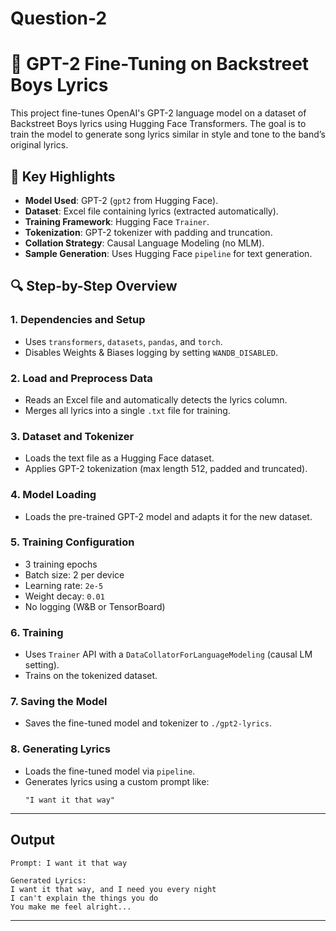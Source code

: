 # Question-2
# 🎵 GPT-2 Fine-Tuning on Backstreet Boys Lyrics

This project fine-tunes OpenAI's GPT-2 language model on a dataset of Backstreet Boys lyrics using Hugging Face Transformers. The goal is to train the model to generate song lyrics similar in style and tone to the band’s original lyrics.


## 📌 Key Highlights

- **Model Used**: GPT-2 (`gpt2` from Hugging Face).
- **Dataset**: Excel file containing lyrics (extracted automatically).
- **Training Framework**: Hugging Face `Trainer`.
- **Tokenization**: GPT-2 tokenizer with padding and truncation.
- **Collation Strategy**: Causal Language Modeling (no MLM).
- **Sample Generation**: Uses Hugging Face `pipeline` for text generation.


## 🔍 Step-by-Step Overview

### 1. **Dependencies and Setup**
- Uses `transformers`, `datasets`, `pandas`, and `torch`.
- Disables Weights & Biases logging by setting `WANDB_DISABLED`.

### 2. **Load and Preprocess Data**
- Reads an Excel file and automatically detects the lyrics column.
- Merges all lyrics into a single `.txt` file for training.

### 3. **Dataset and Tokenizer**
- Loads the text file as a Hugging Face dataset.
- Applies GPT-2 tokenization (max length 512, padded and truncated).

### 4. **Model Loading**
- Loads the pre-trained GPT-2 model and adapts it for the new dataset.

### 5. **Training Configuration**
- 3 training epochs  
- Batch size: 2 per device  
- Learning rate: `2e-5`  
- Weight decay: `0.01`  
- No logging (W&B or TensorBoard)

### 6. **Training**
- Uses `Trainer` API with a `DataCollatorForLanguageModeling` (causal LM setting).
- Trains on the tokenized dataset.

### 7. **Saving the Model**
- Saves the fine-tuned model and tokenizer to `./gpt2-lyrics`.

### 8. **Generating Lyrics**
- Loads the fine-tuned model via `pipeline`.
- Generates lyrics using a custom prompt like:
  ```
  "I want it that way"
  ```

---


##  Output

```
Prompt: I want it that way

Generated Lyrics:
I want it that way, and I need you every night
I can't explain the things you do
You make me feel alright...
```

---

